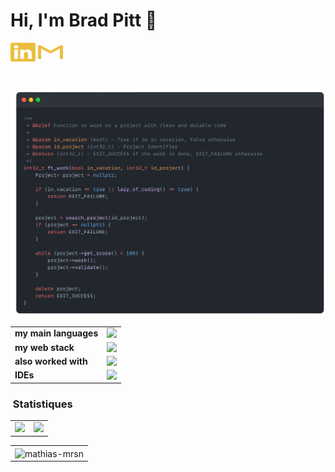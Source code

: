 # Hi, I'm Brad Pitt 👋

<a href="https://www.linkedin.com/in/mathias-mauraisin/" target="blank"><img align="center" src="./icons/linkedin.svg" alt="https://www.linkedin.com/in/mathias-mauraisin/" height="30" width="40" /></a>
<a href="emailto:mathias.mauraisin.pro@gmail.com" target="blank"><img align="center" src="./icons/gmail.svg" alt="redrew" height="30" width="40" /></a>

<br>



![snap](images/Snap_dark.png?raw=true)

<!-- [![My Skills](https://skillicons.dev/icons?i=c,cpp,html,css,js,ts,)](https://skillicons.dev) -->

<div >
    <table style="border:0px solid white; width:100%;">
        <tr style="border: 0px;">
            <td>
                <b>my main languages</b>
            </td>
            <td style="display: flex; flex-direction: row; flex-wrap: wrap; max-width: 500px; gap: 6px;border: none!important;">
                <!-- <table>
                    <tr>
                        <td style="position: relative; width: 50px; height: 50px; border: none!important;">
                            <img style="position: absolute; width: 20px; height: 20px; top: 65%; left: 65%;" src="images/like.png">
                            <img src="https://skillicons.dev/icons?i=c" />
                        </td>
                        <td style="position: relative; width: 50px; height: 50px; border: none!important;">
                            <img style="position: absolute; width: 20px; height: 20px; top: 65%; left: 65%;" src="images/like.png">
                            <img src="https://skillicons.dev/icons?i=cpp" />
                        </td>
                        <td style="position: relative; width: 50px; height: 50px; border: none!important;">
                            <img style="position: absolute; width: 20px; height: 20px; top: 65%; left: 65%;" src="images/like.png">
                            <img src="https://skillicons.dev/icons?i=docker" />
                        </td>
                        <td style="position: relative; width: 50px; height: 50px; border: none!important;">
                            <img src="https://skillicons.dev/icons?i=js" />
                        </td>
                        <td style="position: relative; width: 50px; height: 50px; border: none!important;">
                            <img style="position: absolute; width: 20px; height: 20px; top: 65%; left: 65%;" src="images/like.png">
                            <img src="https://skillicons.dev/icons?i=ts" />
                        </td>
                        <td style="position: relative; width: 50px; height: 50px; border: none!important;">
                            <img style="position: absolute; width: 20px; height: 20px; top: 65%; left: 65%;" src="images/like.png">
                            <img src="https://skillicons.dev/icons?i=html" />
                        </td>
                        <td style="position: relative; width: 50px; height: 50px; border: none!important;">
                            <img src="https://skillicons.dev/icons?i=css" />
                        </td>
                        <td style="position: relative; width: 50px; height: 50px; border: none!important;">
                            <img src="https://skillicons.dev/icons?i=md" />
                        </td>
                    </tr>
                </table> -->
                <img src="https://skillicons.dev/icons?i=c,cpp,docker,js,ts,html,css,md"/>
            </td> 
        </tr>
        <tr>
            <td>
                <b>my web stack</b>
            </td>
            <td style="display: flex; flex-direction: row; flex-wrap: wrap; max-width: 500px; gap: 6px;">
                <!-- <div style="position: relative; width: 50px; height: 50px;">
                    <img style="position: absolute; width: 20px; height: 20px; top: 65%; left: 65%;" src="images/like.png">
                    <img src="https://skillicons.dev/icons?i=react" />
                </div>
                <div style="position: relative; width: 50px; height: 50px;">
                    <img style="position: absolute; width: 20px; height: 20px; top: 65%; left: 65%;" src="images/like.png">
                    <img src="https://skillicons.dev/icons?i=nestjs" />
                </div>
                <div style="position: relative; width: 50px; height: 50px;">
                    <img src="https://skillicons.dev/icons?i=postgres" />
                </div>
                <div style="position: relative; width: 50px; height: 50px;">
                    <img style="position: absolute; width: 20px; height: 20px; top: 65%; left: 65%;" src="images/like.png">
                    <img src="https://skillicons.dev/icons?i=tailwindcss" />
                </div>
                <div style="position: relative; width: 50px; height: 50px;">
                    <img src="https://skillicons.dev/icons?i=nginx" />
                </div>
                <div style="position: relative; width: 50px; height: 50px;">
                    <img src="https://skillicons.dev/icons?i=nodejs" />
                </div>
                <div style="position: relative; width: 50px; height: 50px;">
                    <img src="https://skillicons.dev/icons?i=figma" />
                </div> -->
                <img src="https://skillicons.dev/icons?i=react,nestjs,postgres,tailwindcss,nginx,nodejs,figma"/>
            </td> 
        </tr>
        <tr>
            <td>
                <b>also worked with</b>
            </td>
            <td style="display: flex; flex-direction: row; flex-wrap: wrap; max-width: 500px; gap: 6px;">
                <!-- <div style="position: relative; width: 50px; height: 50px;">
                    <img src="https://skillicons.dev/icons?i=vite" />
                </div>
                <div style="position: relative; width: 50px; height: 50px;">
                    <img src="https://skillicons.dev/icons?i=vercel" />
                </div>
                <div style="position: relative; width: 50px; height: 50px;">
                    <img src="https://skillicons.dev/icons?i=threejs" />
                </div>
                <div style="position: relative; width: 50px; height: 50px;">
                    <img src="https://skillicons.dev/icons?i=sass" />
                </div>
                <div style="position: relative; width: 50px; height: 50px;">
                    <img src="https://skillicons.dev/icons?i=redux" />
                </div>
                <div style="position: relative; width: 50px; height: 50px;">
                    <img style="position: absolute; width: 20px; height: 20px; top: 65%; left: 65%;" src="images/like.png">
                    <img src="https://skillicons.dev/icons?i=prisma" />
                </div>
                <div style="position: relative; width: 50px; height: 50px;">
                    <img src="https://skillicons.dev/icons?i=postman" />
                </div>
                <div style="position: relative; width: 50px; height: 50px;">
                    <img src="https://skillicons.dev/icons?i=nextjs" />
                </div>
                <div style="position: relative; width: 50px; height: 50px;">
                    <img src="https://skillicons.dev/icons?i=mysql" />
                </div>
                <div style="position: relative; width: 50px; height: 50px;">
                    <img src="https://skillicons.dev/icons?i=materialui" />
                </div>
                <div style="position: relative; width: 50px; height: 50px;">
                    <img src="https://skillicons.dev/icons?i=java" />
                </div>
                <div style="position: relative; width: 50px; height: 50px;">
                    <img src="https://skillicons.dev/icons?i=php" />
                </div>
                <div style="position: relative; width: 50px; height: 50px;">
                    <img src="https://skillicons.dev/icons?i=bootstrap" />
                </div> -->
                <img src="https://skillicons.dev/icons?i=vite,vercel,threejs,sass,redux,prisma,postman,nextjs,mysql,materialui,java,php,bootstrap&perline=8"/>
            </td>  
        </tr>
        <tr>
            <td>
                <b>IDEs</b>
            </td>
            <td style="display: flex; flex-direction: row; flex-wrap: wrap; max-width: 500px; gap: 6px;">
                <!-- <div style="position: relative; width: 50px; height: 50px;">
                    <img style="position: absolute; width: 20px; height: 20px; top: 65%; left: 65%;" src="images/like.png">
                    <img src="https://skillicons.dev/icons?i=vscode" />
                </div>
                <div style="position: relative; width: 50px; height: 50px;">
                    <img style="position: absolute; width: 20px; height: 20px; top: 65%; left: 65%;" src="images/like.png">
                    <img src="https://skillicons.dev/icons?i=vim" />
                </div>
                <div style="position: relative; width: 50px; height: 50px;">
                    <img src="https://skillicons.dev/icons?i=idea" />
                </div> -->
                <img src="https://skillicons.dev/icons?i=vscode,vim,idea"/>
            </td> 
        </tr>
    </table>
</div>


### &nbsp;Statistiques



<!-- [![mamaurai's 42 stats](https://badge42.vercel.app/api/v2/cl1l4qz93000609l4yixitcl4/stats?cursusId=21&coalitionId=45)](https://github.com/JaeSeoKim/badge42) -->

<table style="border: 0">
  <tr>
    <td valign="top"><img src="https://github-readme-stats.vercel.app/api/top-langs/?username=mathias-mrsn&layout=compact&bg_color=22272E&title_color=f8f8f8&text_color=f8f8f8&icon_color=f8f8f8&border_color=22272E"/></td>
    <td valign="top"><img src="https://github-readme-stats.vercel.app/api?username=mathias-mrsn&show_icons=true&title_color=ffffff&icon_color=34abeb&text_color=daf7dc&bg_color=22272E"/></td>
  </tr>
</table>
<table>
  <tr>
    <td><img align="center" src="https://streak-stats.demolab.com?user=mathias-mrsn&theme=github-dark-dimmed" alt="mathias-mrsn" /></td>
  </tr>
</table>